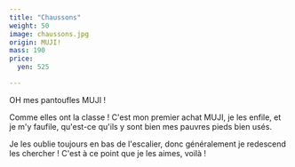 ```yaml
---
title: "Chaussons"
weight: 50
image: chaussons.jpg
origin: MUJI!
mass: 190
price:
  yen: 525

---
```


OH mes pantoufles MUJI ! 

Comme elles ont la classe ! C'est mon premier achat MUJI, je les enfile, et je m'y faufile, qu'est-ce qu'ils y sont bien mes pauvres pieds bien usés. 

Je les oublie toujours en bas de l'escalier, donc généralement je redescend les chercher ! C'est à ce point que je les aimes, voilà !